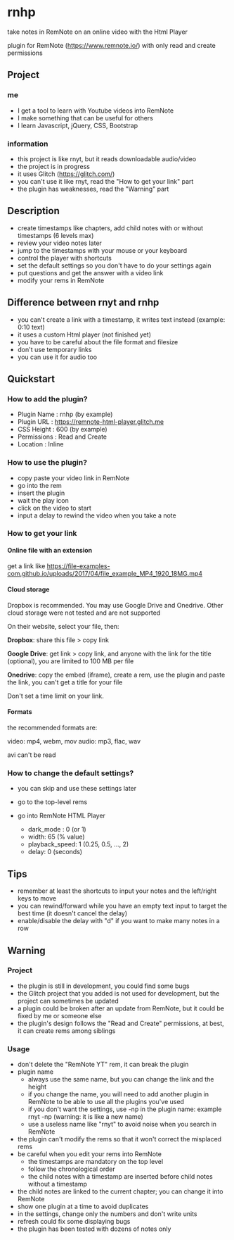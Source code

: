 # rnhp

take notes in RemNote on an online video with the Html Player

plugin for RemNote (https://www.remnote.io/) with only read and create permissions

## Project

### me

- I get a tool to learn with Youtube videos into RemNote
- I make something that can be useful for others
- I learn Javascript, jQuery, CSS, Bootstrap

### information

- this project is like rnyt, but it reads downloadable audio/video
- the project is in progress
- it uses Glitch (https://glitch.com/)
- you can't use it like rnyt, read the "How to get your link" part
- the plugin has weaknesses, read the "Warning" part

## Description

- create timestamps like chapters, add child notes with or without timestamps (6 levels max)
- review your video notes later
- jump to the timestamps with your mouse or your keyboard
- control the player with shortcuts
- set the default settings so you don't have to do your settings again
- put questions and get the answer with a video link
- modify your rems in RemNote

## Difference between rnyt and rnhp

- you can't create a link with a timestamp, it writes text instead (example: 0:10 text)
- it uses a custom Html player (not finished yet)
- you have to be careful about the file format and filesize
- don't use temporary links
- you can use it for audio too

## Quickstart

### How to add the plugin?

- Plugin Name : rnhp (by example)
- Plugin URL : https://remnote-html-player.glitch.me
- CSS Height : 600 (by example)
- Permissions : Read and Create
- Location : Inline

### How to use the plugin?

- copy paste your video link in RemNote
- go into the rem
- insert the plugin
- wait the play icon
- click on the video to start
- input a delay to rewind the video when you take a note

### How to get your link

#### Online file with an extension

get a link like https://file-examples-com.github.io/uploads/2017/04/file_example_MP4_1920_18MG.mp4

#### Cloud storage

Dropbox is recommended. You may use Google Drive and Onedrive. Other cloud storage were not tested and are not supported

On their website, select your file, then:

**Dropbox**: share this file > copy link

**Google Drive**: get link > copy link, and anyone with the link for the title (optional), you are limited to 100 MB per file

**Onedrive**: copy the embed (iframe), create a rem, use the plugin and paste the link, you can't get a title for your file

Don't set a time limit on your link.

#### Formats

the recommended formats are:

video: mp4, webm, mov
audio: mp3, flac, wav

avi can't be read

### How to change the default settings?

- you can skip and use these settings later

- go to the top-level rems
- go into RemNote HTML Player
  - dark_mode : 0 (or 1)
  - width: 65 (% value)
  - playback_speed: 1 (0.25, 0.5, ..., 2)
  - delay: 0 (seconds)

## Tips

- remember at least the shortcuts to input your notes and the left/right keys to move
- you can rewind/forward while you have an empty text input to target the best time (it doesn't cancel the delay)
- enable/disable the delay with "d" if you want to make many notes in a row

## Warning

### Project

- the plugin is still in development, you could find some bugs
- the Glitch project that you added is not used for development, but the project can sometimes be updated
- a plugin could be broken after an update from RemNote, but it could be fixed by me or someone else
- the plugin's design follows the "Read and Create" permissions, at best, it can create rems among siblings

### Usage

- don't delete the "RemNote YT" rem, it can break the plugin
- plugin name
  - always use the same name, but you can change the link and the height
  - if you change the name, you will need to add another plugin in RemNote to be able to use all the plugins you've used
  - if you don't want the settings, use -np in the plugin name: example rnyt -np (warning: it is like a new name)
  - use a useless name like "rnyt" to avoid noise when you search in RemNote
- the plugin can't modify the rems so that it won't correct the misplaced rems
- be careful when you edit your rems into RemNote
  - the timestamps are mandatory on the top level
  - follow the chronological order
  - the child notes with a timestamp are inserted before child notes without a timestamp
- the child notes are linked to the current chapter; you can change it into RemNote
- show one plugin at a time to avoid duplicates
- in the settings, change only the numbers and don't write units
- refresh could fix some displaying bugs
- the plugin has been tested with dozens of notes only
